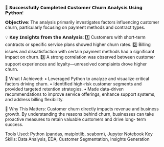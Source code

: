 🚀 𝗦𝘂𝗰𝗰𝗲𝘀𝘀𝗳𝘂𝗹𝗹𝘆 𝗖𝗼𝗺𝗽𝗹𝗲𝘁𝗲𝗱 𝗖𝘂𝘀𝘁𝗼𝗺𝗲𝗿 𝗖𝗵𝘂𝗿𝗻 𝗔𝗻𝗮𝗹𝘆𝘀𝗶𝘀 𝗨𝘀𝗶𝗻𝗴 𝗣𝘆𝘁𝗵𝗼𝗻! 


𝗢𝗯𝗷𝗲𝗰𝘁𝗶𝘃𝗲: The analysis primarily investigates factors influencing customer churn, particularly focusing on payment methods and contract types.

💡 𝗞𝗲𝘆 𝗜𝗻𝘀𝗶𝗴𝗵𝘁𝘀 𝗳𝗿𝗼𝗺 𝘁𝗵𝗲 𝗔𝗻𝗮𝗹𝘆𝘀𝗶𝘀:
1️⃣ Customers with short-term contracts or specific service plans showed higher churn rates.
2️⃣ Billing issues and dissatisfaction with certain payment methods had a significant impact on churn.
3️⃣ A strong correlation was observed between customer support experiences and loyalty—unresolved complaints drove higher churn.

🔑 What I Achieved:
• Leveraged Python to analyze and visualize critical factors driving 
   churn.
• Identified high-risk customer segments and provided targeted 
   retention strategies.
• Made data-driven recommendations to improve service offerings, 
  enhance support systems, and address billing flexibility.

🌟 Why This Matters:
  Customer churn directly impacts revenue and business growth. By 
  understanding the reasons behind churn, businesses can take 
  proactive measures to retain valuable customers and drive long- 
  term success.

Tools Used: Python (pandas, matplotlib, seaborn), Jupyter Notebook
Key Skills: Data Analysis, EDA, Customer Segmentation, Insights Generation








